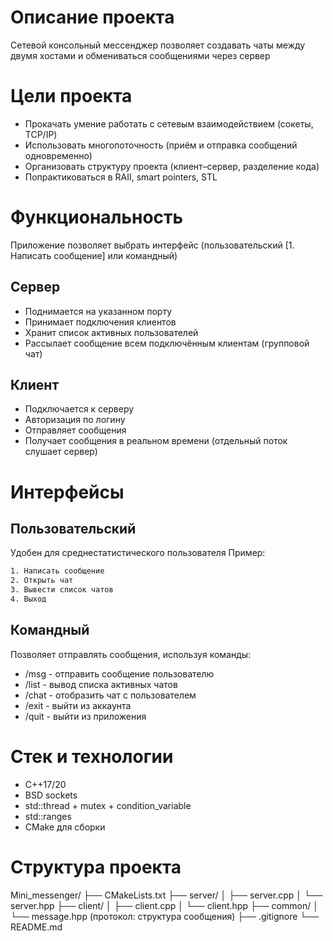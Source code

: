 # Описание проекта
Сетевой консольный мессенджер позволяет создавать чаты между двумя хостами и обмениваться сообщениями через сервер

# Цели проекта
- Прокачать умение работать с сетевым взаимодействием (сокеты, TCP/IP)
- Использовать многопоточность (приём и отправка сообщений одновременно)
- Организовать структуру проекта (клиент–сервер, разделение кода)
- Попрактиковаться в RAII, smart pointers, STL

# Функциональность
Приложение позволяет выбрать интерфейс (пользовательский [1. Написать сообщение] или командный)

## Сервер
- Поднимается на указанном порту
- Принимает подключения клиентов
- Хранит список активных пользователей
- Рассылает сообщение всем подключённым клиентам (групповой чат)

## Клиент
- Подключается к серверу
- Авторизация по логину
- Отправляет сообщения
- Получает сообщения в реальном времени (отдельный поток слушает сервер)

# Интерфейсы
## Пользовательский 
Удобен для среднестатистического пользователя
Пример:
```bash
1. Написать сообщение
2. Открыть чат
3. Вывести список чатов
4. Выход
```

## Командный
Позволяет отправлять сообщения, используя команды:
- /msg <username> <message> - отправить сообщение <message> пользователю <username>
- /list - вывод списка активных чатов
- /chat <username> - отобразить чат с пользователем <username>
- /exit - выйти из аккаунта
- /quit - выйти из приложения

# Стек и технологии
- C++17/20
- BSD sockets
- std::thread + mutex + condition_variable
- std::ranges
- CMake для сборки

# Структура проекта
Mini_messenger/
 ├── CMakeLists.txt
 ├── server/
 │    ├── server.cpp
 │    └── server.hpp
 ├── client/
 │    ├── client.cpp
 │    └── client.hpp
 ├── common/
 │    └── message.hpp   (протокол: структура сообщения)
 ├── .gitignore
 └── README.md